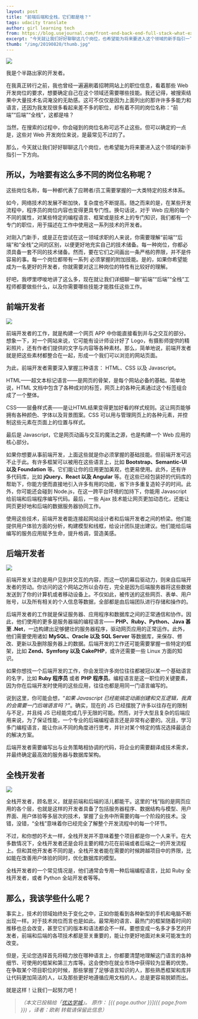 ```yaml
---
layout: post
title: "前端后端和全栈，它们都是啥？"
tags: udacity translate
author: girl learning tech
from: https://blog.usejournal.com/front-end-back-end-full-stack-what-exactly-are-they-talking-about-fbd5d3fd4939
excerpt: "今天就让我们好好聊聊这几个岗位，也希望能为将来要进入这个领域的新手指引一下方向。"
thumb: "/img/20190820/thumb.jpg"
---
```


<img src="/img/20190820/001.jpeg">

我是个半路出家的开发者。

在我真正转行之前，我也曾经一遍遍刷着招聘网站上的职位信息，看着那些 Web 开发岗位的要求，想要确定自己在这个领域还需要哪些技能。我还记得，被搜索结果中大量技术名词淹没的无助感。这可不仅仅是因为上面列出的那许许多多能力和语言，还因为我发现很多看起来差不多的职位，却有着不同的岗位名称：“前端”“后端”“全栈”，这都是啥？

当然，在搜索的过程中，你会碰到的岗位名称可远不止这些。但可以确定的一点是，这些对 Web 开发岗位来说，是最常见不过的了。

那么，今天就让我们好好聊聊这几个岗位，也希望能为将来要进入这个领域的新手指引一下方向。

## 所以，为啥要有这么多不同的岗位名称呢？

这些岗位名称，每一种都代表了应聘者/员工需要掌握的一大类特定的技术体系。

如今，网络技术的发展不断加快，复杂度也不断提高。随之而来的是，在某些开发流程中，程序员的岗位内容也变得更具专门性。换句话说，对于 Web 应用的每个不同的属性，对某些特定的编程语言、框架或是技术上的专门知识，我们都有一个专门的职位，用于描述在工作中使用这一系列技术的开发者。

对刚入门新手，或是正在尝试在这一领域求职的人来说，你需要理解“前端”“后端”和“全栈”之间的区别，以便更好地充实自己的技术储备。每一种岗位，你都必须具备一套不同的技术储备。然而，要在它们之间画出一条严格的界限，并不是件容易的事。每一个岗位都带有一系列
必须掌握的附加技能。是的，如果你希望能成为一名更好的开发者，你就需要对这三种岗位的特性有比较好的理解。

好吧，我啰里啰唆地讲了这么多，现在就让我们详细聊一聊“前端”“后端”“全栈”工程师都要做些什么，以及你需要哪些技能才能胜任这些工作。

## 前端开发者

<img src="/img/20190820/002.jpeg">

前端开发者的工作，就是构建一个网页 APP 中你能直接看到并与之交互的部分。想象一下，对一个网站来说，它可能有设计师设计好了 Logo，有摄影师提供的精彩照片，还有作者们提供的文字与内容等各种素材。那么，简单地说，前端开发者就是把这些素材都整合在一起，形成一个我们可以浏览的网站页面。

为此，前端开发者需要深入掌握三种语言： <span class="hl">HTML、CSS 以及 Javascript</span>。

HTML——超文本标记语言——是网页的骨架，是每个网站必备的基础。简单地说，HTML 文档中包含了各种成对的标签，网页上的各种元素通过这个标签组合成了一个整体。

CSS——层叠样式表——是让HTML结果变得更加好看的样式规则。这让网页能够拥有各种颜色、字体以及背景图案。CSS 可以用与管理网页上的各种元素，并控制这些元素在页面上的位置与样式。

最后是 Javascript，它是网页动画与交互的魔法之源，也是构建一个 Web 应用的核心部分。

如果你想要从事前端开发，上面这些就是你必须掌握的基础技能。但前端开发可远不止于此。有许多框架可以被用在这些语言上，比如  **Bootstrap、Semantic-UI 以及 Foundation** 等。它们能让你的应用更加美观，也更易使用。此外，还有许多代码库，比如 **jQuery、React 以及 Angular** 等。在这些已经包装好的代码库的帮助下，你能方便而直接地引入许多有用的功能，省下许多重复造轮子的时间。此外，你可能还会碰到 <span class="hl">Node.js</span>，在这一跨平台环境的加持下，你能用 Javascript 给前端和后端程序编写代码。最后，一些 <span class="hl">Ajax</span> 技术能让网页更加动态化，还能让网页更好地和后端的数据服务器协同工作。

使用这些技术，前端开发者能连接起网站设计者和后端开发者之间的桥梁。他们能提供用户体验方面的分析，构建模型和线框，给设计团队提出建议。他们能给后端编写的服务应用赋予生命，提升格调，营造美感。

## 后端开发者

<img src="/img/20190820/003.jpeg">

前端开发关注的是用户见到并交互的内容，而这一切的幕后驱动力，则来自后端开发者的劳动。你访问的这个网站之所以会存在，完全是因为后端服务器将这些数据发送到了你的计算机或者移动设备上。不仅如此，被传送的这些网页、表单、用户账号，以及所有相关的个人信息等数据，全部都是由后端团队进行存储和操作的。

后端开发者的工作就是保证服务器、应用程序和数据库之间的正常通信和协作。因此，他们使用的更多是服务器端的编程语言—— **PHP、Ruby、Python、Java 甚至 .Net**，一边构建出足够健壮的服务器程序，驱动网页应用的正常运作。此外，他们需要使用诸如 **MySQL、Oracle 以及 SQL Server** 等数据库，来保存、修改、更新以及删除服务器上的数据。后端开发的工作还可能需要掌握一些特定的框架，比如 **Zend、Symfony 以及 CakePHP**，或许还需要一些 Linux 方面的知识。

如果你想找一个后端开发的工作，你会发现许多岗位往往都被冠以某一个基础语言的名字，比如 __**Ruby 程序员**__ 或者 __**PHP 程序员**__。编程语言是这一职位的关键要素，因为你在后端开发时使用的这些应用，往往也都是用同一门语言编写的。

说到这里，你可能会想，“_如果 Javascript 已经能搞定动画创建和交互逻辑，我真的会需要一门后端语言吗？_”。确实，现在的 JS 已经摆脱了许多以往存在的限制与不足，并且纯 JS 已经能完成几乎无限的可能。然而，对于大型且复杂的后端应用来说，为了保证性能，一个专业的后端编程语言还是非常有必要的。况且，学习多门编程语言，能让你从不同的角度进行思考，并针对某个特定的情况选择最适合的解决方案。

后端开发者需要编写出与业务策略相协调的代码，将企业的需要翻译成技术需求，并最终确定最高效的服务器与数据库架构。

## 全栈开发者

<img src="/img/20190820/004.jpeg">

全栈开发者，顾名思义，就是前端和后端的活儿都能干。这里的“栈”指的是网页应用的各个层，也就是这样的开发者具备了包括服务器程序、数据结构与模型、用户界面、用户体验等多层次的技术，掌握了业务中所需要的每一个阶段的技术。没错，没错，“全栈”意味着你已经完全了解整个开发流程中的每一个环节。

不过，和你想的不太一样，全栈开发并不意味着整个项目都是你一个人来干。在大多数情况下，全栈开发者还是会将主要的精力花在前端或者后端之一的开发流程上。但和其他开发者不同的是，全栈开发者能在需要的时候跨越项目中的界限，比如能在改善用户体验的同时，优化数据库的模型。

全栈开发者的一个常见情况是，他们通常会专用一种后端编程语言，比如 Ruby 全栈开发者，或者 Python 全站开发者等等。

## 那么，我该学些什么呢？

事实上，技术的领域始终处于变化之中，正如你能看到各种新型的手机和电脑不断出现一样。对于技术岗位而言也是如此。最常用的语言、最热门的框架随着时间的推移也总会改变，甚至它们的版本和语法都会不一样。要想变成一名多才多艺的开发者，前端和后端的各项技术都是至关重要的，能让你更好地面对未来可能发生的改变。

但是，无论您选择首先将精力放在哪种语言上，你都要清楚地理解这门语言的各种细节、可使用的框架和第三方库等。这会使你在就业市场中获得较为显著的优势。在争取某个项目职位的时候，那些掌握了足够语言知识的人，那些熟悉框架和库并让代码更加简洁的人，以及那些更好地遵循应用文档的人，总是更容易脱颖而出。

就是这样！让我们一起努力吧！

> _（本文已投稿给「[优达学城](https://cn.udacity.com)」。 原作： [{{ page.author }}]({{ page.from }}) ，译者：欧剃 转载请保留此信息）_